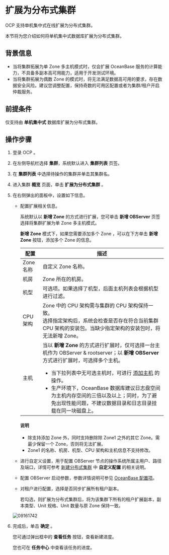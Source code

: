 # 扩展为分布式集群

OCP 支持单机集中式在线扩展为分布式集群。

本节将为您介绍如何将单机集中式数据库扩展为分布式集群。

## 背景信息

* 当将集群拓展为单 Zone 多主机模式时，仅会扩展 OceanBase 服务的计算能力，不具备多副本高可用能力，适用于开发测试环境。
* 当将集群拓展为偶数 Zone 的模式时，将无法满足数据高可用的要求，存在数据安全风险。建议您调整配置，保持奇数的可用区配置或者为集群/租户开启仲裁服务。

## 前提条件

仅支持由 **单机集中式** 数据库扩展为分布式集群。

## 操作步骤

1. 登录 OCP 。

2. 在左侧导航栏选择 **集群**，系统默认进入 **集群列表** 页签。

3. 在 **集群列表** 中选择待操作的集群并单击其集群名。

4. 进入集群 **概览** 页面，单击 **扩展为分布式集群** 。

5. 在右侧弹出的面板中，设置如下信息。

    * 配置扩展相关信息。

        系统默认以 **新增 Zone** 的方式进行扩展，您可单击 **新增 OBServer** 页签选择将集群扩展为单 Zone 多主机模式。

        **新增 Zone** 模式下，如果您需要添加多个 Zone ，可以在下方单击 **新增 Zone** 按钮，添加多个 Zone 的信息。

        | **配置**  |   **描述**    |
        |---------|-------|
        | Zone 名称 | 自定义 Zone 名称。    |
        | 机房      | Zone 所在的机房。     |
        | 机型      | 可选项。如果选择了机型，后面主机列表会根据机型进行过滤。   |
        | CPU 架构  | Zone 中的 CPU 架构需与集群的 CPU 架构保持一致。<br>选择指定架构后，系统会检查是否存在符合当前集群 CPU 架构的安装包。当缺少指定架构的安装包时，将无法新增 Zone。   |
        | 主机      | 当以 **新增 Zone** 的方式进行扩展时，仅可选择一台主机作为 OBServer & rootserver；以 **新增 OBServer** 方式进行扩展时，可选择多个主机。<ul><li>当下拉列表中无可选主机时，可进行 [添加主机](../../850.host-features/200.add-a-host.md) 的操作。</li><li>生产环境下，OceanBase 数据库建议日志盘空间为主机内存空间的三倍以及以上；同时，为了避免出现性能问题，不建议数据目录和日志目录挂载在同一块磁盘上。</li></il> |

        <main id="notice" type='explain'>
        <h4>说明</h4>
        <p><ul><li>除支持添加 Zone 外，同时支持删除除 Zone1 之外的其它 Zone。需最少保留一个 Zone，否则将无法扩展。</li><li>Zone1 的名称、机房、机型、CPU 架构和主机信息不支持修改。</li></ul></p>
        </main>
    * 进行自定义设置，用于配置 OBServer 节点的操作系统所属主用户、路径及端口，详情可参考 [新建分布式集群](../200.create-a-cluster/100.create-a-distributed-cluster.md) 中 **自定义配置** 的相关说明。
    * 配置 OBServer 启动参数，参数详情说明可参见 [OceanBase 配置项](https://www.oceanbase.com/docs/common-oceanbase-database-cn-1000000000218691)。
    * 对租户进行配置，选择是否同步扩展所有租户副本。

        若勾选，则扩展为分布式集群后，将为该集群下所有的租户扩展副本，副本类型、Unit 规格、Unit 数量与原 Zone 保持一致。

   ![09161742](https://obbusiness-private.oss-cn-shanghai.aliyuncs.com/doc/img/ocp/422/%E6%89%A9%E5%B1%95%E5%88%86%E5%B8%83%E5%BC%8F%E9%9B%86%E7%BE%A4.png)

6. 完成后，单击 **确定** 。

   您可通过弹出框中的 **查看任务** 按钮，查看新建进度。

   您也可在 **任务中心** 中查看该任务的进度。
